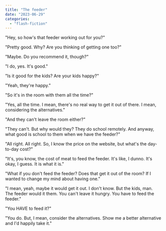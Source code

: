 ```yaml
---
title: "The feeder"
date: "2023-06-29"
categories: 
  - "flash-fiction"
---
```


"Hey, so how's that feeder working out for you?"

"Pretty good. Why? Are you thinking of getting one too?"

"Maybe. Do you recommend it, though?"

"I do, yes. It's good."

"Is it good for the kids? Are your kids happy?"

"Yeah, they're happy."

"So it's in the room with them all the time?"

"Yes, all the time. I mean, there's no real way to get it out of there. I mean, considering the alternatives."

"And they can't leave the room either?"

"They can't. But why would they? They do school remotely. And anyway, what good is school to them when we have the feeder?"

"All right. All right. So, I know the price on the website, but what's the day-to-day cost?"

"It's, you know, the cost of meat to feed the feeder. It's like, I dunno. It's okay, I guess. It is what it is."

"What if you don't feed the feeder? Does that get it out of the room? If I wanted to change my mind about having one."

"I mean, yeah, maybe it would get it out. I don't know. But the kids, man. The feeder would it them. You can't leave it hungry. You have to feed the feeder."

"You HAVE to feed it?"

"You do. But, I mean, consider the alternatives. Show me a better alternative and I'd happily take it."
